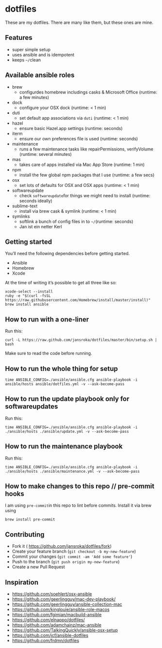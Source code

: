 # dotfiles
These are my dotfiles. There are many like them, but these ones are mine.

## Features
- super simple setup
- uses ansible and is idempotent
- keeps ```~/```clean

## Available ansible roles
- brew
	- configurdes homebrew includings casks & Microsoft Office (runtime: a few minutes)
- dock
	- configure your OSX dock (runtime: < 1 min)
- duti
	- set default app associations via ```duti``` (runtime: < 1 min)
- hazel
	- ensure basic Hazel.app settings (runtime: seconds)
- iterm
	- ensure our own preferences file is used (runtime: seconds)
- maintenance
	- runs a few maintenance tasks like repairPermissions, verifyVolume (runtime: several minutes)
- mas
	- takes care of apps installed via Mac App Store (runtime: 1 min)
- npm
	- install the few global npm packages that I use (runtime: a few secs)
- osx
	- set lots of defaults for OSX and OSX apps (runtime: < 1 min)
- softwareupdate
	- check ```softwareupdate```for things we might need to install (runtime: seconds ideally)
- sublime-text
	- install via brew cask & symlink (runtime:  < 1 min)
- symlinks
	- softlink a bunch of config files in to ```~/```(runtime: seconds)
	- Jan ist ein netter Kerl

## Getting started
You’ll need the following dependencies before getting started.

- Ansible
- Homebrew
- Xcode

At the time of writing it’s possible to get all three like so:

```
xcode-select --install
ruby -e "$(curl -fsSL https://raw.githubusercontent.com/Homebrew/install/master/install)"
brew install ansible
```

## How to run with a one-liner
Run this:
```
curl -L https://raw.github.com/jansroka/dotfiles/master/bin/setup.sh | bash
```
Make sure to read the code before running.

## How to run the whole thing for setup
```
time ANSIBLE_CONFIG=./ansible/ansible.cfg ansible-playbook -i ansible/hosts ansible/dotfiles.yml -v --ask-become-pass
```

## How to run the update playbook only for softwareupdates
Run this:
```
time ANSIBLE_CONFIG=./ansible/ansible.cfg ansible-playbook -i ./ansible/hosts ./ansible/update.yml -v --ask-become-pass
```

## How to run the maintenance playbook
Run this:
```
time ANSIBLE_CONFIG=./ansible/ansible.cfg ansible-playbook -i ./ansible/hosts ./ansible/maintenance.yml -v --ask-become-pass
```

## How to make changes to this repo // pre-commit hooks
I am using ```pre-commit```in this repo to lint before commits. Install it via brew using
```
brew install pre-commit
```

## Contributing
- Fork it ( https://github.com/jansroka/dotfiles/fork)
- Create your feature branch (```git checkout -b my-new-feature```)
- Commit your changes (```git commit -am 'Add some feature'```)
- Push to the branch (```git push origin my-new-feature```)
- Create a new Pull Request

## Inspiration
- https://github.com/soehlert/osx-ansible
- https://github.com/geerlingguy/mac-dev-playbook/
- https://github.com/geerlingguy/ansible-collection-mac
- https://github.com/kinglouie/ansible-role-macos
- https://github.com/fgimian/macbuild-ansible
- https://github.com/elnappo/dotfiles/
- https://github.com/adamchainz/mac-ansible
- https://github.com/TalkingQuickly/ansible-osx-setup
- https://github.com/jcf/ansible-dotfiles
- https://github.com/frdmn/dotfiles
